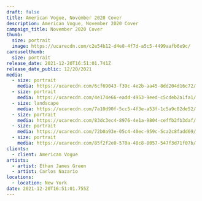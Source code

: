 ```yaml
---
draft: false
title: American Vogue, November 2020 Cover
description: American Vogue, November 2020 Cover
campaign_title: November 2020 Cover
thumb:
  size: portrait
  image: https://ucarecdn.com/c2e54b12-d4e8-4f7d-a5c5-4499aafb6e9c/
carouselthumb:
  size: portrait
release_date: 2021-12-20T16:51:01.741Z
release_date_public: 12/20/2021
media:
  - size: portrait
    media: https://ucarecdn.com/6cf69043-f39c-4e2b-aa45-8dd204d16c72/
  - size: portrait
    media: https://ucarecdn.com/4e174e66-eadd-4953-9eed-c5cdeb2a1fa1/
  - size: landscape
    media: https://ucarecdn.com/7a10d90f-5cc5-4f3e-a53f-1c5a9c02de52/
  - size: portrait
    media: https://ucarecdn.com/83dc3ec4-8976-4e1a-9804-ceffb2fb3daf/
  - size: portrait
    media: https://ucarecdn.com/72b0a93e-05c4-40ec-959c-5ca2c8fadd69/
  - size: portrait
    media: https://ucarecdn.com/85f2f2e0-570a-48c8-8057-547f3d71f07b/
clients:
  - client: American Vogue
artists:
  - artist: Ethan James Green
  - artist: Carlos Nazario
locations:
  - location: New York
date: 2021-12-20T16:51:01.755Z
---
```

